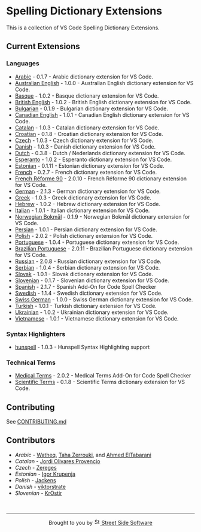# Spelling Dictionary Extensions

This is a collection of VS Code Spelling Dictionary Extensions.

## Current Extensions

<!--- @@inject: static/generated/extension_list.md --->

### Languages

- [Arabic](extensions/arabic#readme) - 0.1.7 - Arabic dictionary extension for VS Code.
- [Australian English](extensions/australian-english#readme) - 1.0.0 - Australian English dictionary extension for VS Code.
- [Basque](extensions/basque#readme) - 1.0.2 - Basque dictionary extension for VS Code.
- [British English](extensions/british-english#readme) - 1.0.2 - British English dictionary extension for VS Code.
- [Bulgarian](extensions/bulgarian#readme) - 0.1.9 - Bulgarian dictionary extension for VS Code.
- [Canadian English](extensions/canadian-english#readme) - 1.0.1 - Canadian English dictionary extension for VS Code.
- [Catalan](extensions/catalan#readme) - 1.0.3 - Catalan dictionary extension for VS Code.
- [Croatian](extensions/croatian#readme) - 0.1.8 - Croatian dictionary extension for VS Code.
- [Czech](extensions/czech#readme) - 1.0.3 - Czech dictionary extension for VS Code.
- [Danish](extensions/danish#readme) - 1.0.3 - Danish dictionary extension for VS Code.
- [Dutch](extensions/dutch#readme) - 0.3.8 - Dutch / Nederlands dictionary extension for VS Code.
- [Esperanto](extensions/esperanto#readme) - 1.0.2 - Esperanto dictionary extension for VS Code.
- [Estonian](extensions/estonian#readme) - 0.1.11 - Estonian dictionary extension for VS Code.
- [French](extensions/french#readme) - 0.2.7 - French dictionary extension for VS Code.
- [French Réforme 90](extensions/french-reforme#readme) - 2.0.10 - French Réforme 90 dictionary extension for VS Code.
- [German](extensions/german#readme) - 2.1.3 - German dictionary extension for VS Code.
- [Greek](extensions/greek#readme) - 1.0.3 - Greek dictionary extension for VS Code.
- [Hebrew](extensions/hebrew#readme) - 1.0.2 - Hebrew dictionary extension for VS Code.
- [Italian](extensions/italian#readme) - 1.0.1 - Italian dictionary extension for VS Code.
- [Norwegian Bokmål](extensions/norwegian-bokmal#readme) - 0.1.9 - Norwegian Bokmål dictionary extension for VS Code.
- [Persian](extensions/persian#readme) - 1.0.1 - Persian dictionary extension for VS Code.
- [Polish](extensions/polish#readme) - 2.0.2 - Polish dictionary extension for VS Code.
- [Portuguese](extensions/portuguese#readme) - 1.0.4 - Portuguese dictionary extension for VS Code.
- [Brazilian Portuguese](extensions/portuguese-brazilian#readme) - 2.0.11 - Brazilian Portuguese dictionary extension for VS Code.
- [Russian](extensions/russian#readme) - 2.0.8 - Russian dictionary extension for VS Code.
- [Serbian](extensions/serbian#readme) - 1.0.4 - Serbian dictionary extension for VS Code.
- [Slovak](extensions/slovak#readme) - 1.0.1 - Slovak dictionary extension for VS Code.
- [Slovenian](extensions/slovenian#readme) - 0.1.7 - Slovenian dictionary extension for VS Code.
- [Spanish](extensions/spanish#readme) - 2.1.7 - Spanish Add-On for Code Spell Checker
- [Swedish](extensions/swedish#readme) - 1.1.4 - Swedish dictionary extension for VS Code.
- [Swiss German](extensions/swiss-german#readme) - 1.0.0 - Swiss German dictionary extension for VS Code.
- [Turkish](extensions/turkish#readme) - 1.0.1 - Turkish dictionary extension for VS Code.
- [Ukrainian](extensions/ukrainian#readme) - 1.0.2 - Ukrainian dictionary extension for VS Code.
- [Vietnamese](extensions/vietnamese#readme) - 1.0.1 - Vietnamese dictionary extension for VS Code.

### Syntax Highlighters

- [hunspell](extensions/hunspell-syntax#readme) - 1.0.3 - Hunspell Syntax Highlighting support

### Technical Terms

- [Medical Terms](extensions/medical-terms#readme) - 2.0.2 - Medical Terms Add-On for Code Spell Checker
- [Scientific Terms](extensions/scientific-terms#readme) - 0.1.8 - Scientific Terms dictionary extension for VS Code.

<!--- @@inject-end: static/generated/extension_list.md --->

## Contributing

See [CONTRIBUTING.md](CONTRIBUTING.md)

## Contributors

- _Arabic_ - [Watheq](https://github.com/watheqAlshowaiter/), [Taha Zerrouki](https://github.com/linuxscout), and [Ahmed ElTabarani](https://github.com/AhmedElTabarani)
- _Catalan_ - [Jordi Olivares Provencio](https://github.com/jordiolivares)
- _Czech_ - [Zereges](https://github.com/Zereges)
- _Estonian_ - [Igor Krupenja](https://github.com/igor-krupenja)
- _Polish_ - [Jackens](https://github.com/jackens)
- _Danish_ - [viktorstrate](https://github.com/viktorstrate)
- _Slovenian_ - [KrOstir](https://github.com/KrOstir)

<!--- @@inject: static/footer.md --->

<br/>

---

<p align="center">
Brought to you by <a href="https://streetsidesoftware.com" title="Street Side Software">
<img width="16" alt="Street Side Software Logo" src="https://i.imgur.com/CyduuVY.png" /> Street Side Software
</a>
</p>

<!--- @@inject-end: static/footer.md --->

<!---
cspell:words Jordi Olivares Provencio
cspell:words Zereges
cspell:words Igor Krupenja
cspell:words Jackens
cspell:words viktorstrate
cspell:words KrOstir
cspell:words Bokmål bokmal
cspell:words Watheq Taha Zerrouki Ahmed ElTabarani
cspell:words Nederlands
--->
